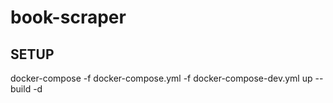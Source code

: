 # book-scraper


## SETUP
docker-compose -f docker-compose.yml -f docker-compose-dev.yml up --build -d